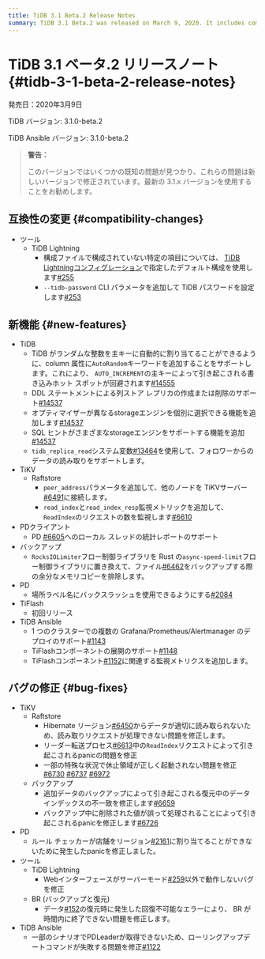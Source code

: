 ```yaml
---
title: TiDB 3.1 Beta.2 Release Notes
summary: TiDB 3.1 Beta.2 was released on March 9, 2020. It includes compatibility changes, new features, bug fixes, and improvements for TiDB, TiKV, PD Client, Backup, PD, TiFlash, and TiDB Ansible. Some known issues are fixed in new versions, so it is recommended to use the latest 3.1.x version.
---
```


# TiDB 3.1 ベータ.2 リリースノート {#tidb-3-1-beta-2-release-notes}

発売日：2020年3月9日

TiDB バージョン: 3.1.0-beta.2

TiDB Ansible バージョン: 3.1.0-beta.2

> **警告：**
>
> このバージョンではいくつかの既知の問題が見つかり、これらの問題は新しいバージョンで修正されています。最新の 3.1.x バージョンを使用することをお勧めします。

## 互換性の変更 {#compatibility-changes}

-   ツール
    -   TiDB Lightning
        -   構成ファイルで構成されていない特定の項目については、 [TiDB Lightningコンフィグレーション](/tidb-lightning/tidb-lightning-configuration.md)で指定したデフォルト構成を使用します[#255](https://github.com/pingcap/tidb-lightning/pull/255)
        -   `--tidb-password` CLI パラメータを追加して TiDB パスワードを設定します[#253](https://github.com/pingcap/tidb-lightning/pull/253)

## 新機能 {#new-features}

-   TiDB
    -   TiDB がランダムな整数を主キーに自動的に割り当てることができるように、column 属性に`AutoRandom`キーワードを追加することをサポートします。これにより、 `AUTO_INCREMENT`の主キーによって引き起こされる書き込みホット スポットが回避されます[#14555](https://github.com/pingcap/tidb/pull/14555)
    -   DDL ステートメントによる列ストア レプリカの作成または削除のサポート[#14537](https://github.com/pingcap/tidb/pull/14537)
    -   オプティマイザーが異なるstorageエンジンを個別に選択できる機能を追加します[#14537](https://github.com/pingcap/tidb/pull/14537)
    -   SQL ヒントがさまざまなstorageエンジンをサポートする機能を追加[#14537](https://github.com/pingcap/tidb/pull/14537)
    -   `tidb_replica_read`システム変数[#13464](https://github.com/pingcap/tidb/pull/13464)を使用して、フォロワーからのデータの読み取りをサポートします。
-   TiKV
    -   Raftstore
        -   `peer_address`パラメータを追加して、他のノードを TiKVサーバー[#6491](https://github.com/tikv/tikv/pull/6491)に接続します。
        -   `read_index`と`read_index_resp`監視メトリックを追加して、 `ReadIndex`のリクエストの数を監視します[#6610](https://github.com/tikv/tikv/pull/6610)
-   PDクライアント
    -   PD [#6605](https://github.com/tikv/tikv/pull/6605)へのローカル スレッドの統計レポートのサポート
-   バックアップ
    -   `RocksIOLimiter`フロー制御ライブラリを Rust の`async-speed-limit`フロー制御ライブラリに置き換えて、ファイル[#6462](https://github.com/tikv/tikv/pull/6462)をバックアップする際の余分なメモリコピーを排除します。
-   PD
    -   場所ラベル名にバックスラッシュを使用できるようにする[#2084](https://github.com/pingcap/pd/pull/2084)
-   TiFlash
    -   初回リリース
-   TiDB Ansible
    -   1 つのクラスターでの複数の Grafana/Prometheus/Alertmanager のデプロイのサポート[#1143](https://github.com/pingcap/tidb-ansible/pull/1143)
    -   TiFlashコンポーネントの展開のサポート[#1148](https://github.com/pingcap/tidb-ansible/pull/1148)
    -   TiFlashコンポーネント[#1152](https://github.com/pingcap/tidb-ansible/pull/1152)に関連する監視メトリクスを追加します。

## バグの修正 {#bug-fixes}

-   TiKV
    -   Raftstore
        -   Hibernate リージョン[#6450](https://github.com/tikv/tikv/pull/6450)からデータが適切に読み取られないため、読み取りリクエストが処理できない問題を修正します。
        -   リーダー転送プロセス[#6613](https://github.com/tikv/tikv/pull/6613)中の`ReadIndex`リクエストによって引き起こされるpanicの問題を修正
        -   一部の特殊な状況で休止領域が正しく起動されない問題を修正[#6730](https://github.com/tikv/tikv/pull/6730) [#6737](https://github.com/tikv/tikv/pull/6737) [#6972](https://github.com/tikv/tikv/pull/6972)
    -   バックアップ
        -   追加データのバックアップによって引き起こされる復元中のデータ インデックスの不一致を修正します[#6659](https://github.com/tikv/tikv/pull/6659)
        -   バックアップ中に削除された値が誤って処理されることによって引き起こされるpanicを修正します[#6726](https://github.com/tikv/tikv/pull/6726)
-   PD
    -   ルール チェッカーが店舗をリージョン[#2161](https://github.com/pingcap/pd/pull/2161)に割り当てることができないために発生したpanicを修正しました。
-   ツール
    -   TiDB Lightning
        -   Webインターフェースがサーバーモード[#259](https://github.com/pingcap/tidb-lightning/pull/259)以外で動作しないバグを修正
    -   BR (バックアップと復元)
        -   データ[#152](https://github.com/pingcap/br/pull/152)の復元時に発生した回復不可能なエラーにより、 BR が時間内に終了できない問題を修正します。
-   TiDB Ansible
    -   一部のシナリオでPDLeaderが取得できないため、ローリングアップデートコマンドが失敗する問題を修正[#1122](https://github.com/pingcap/tidb-ansible/pull/1122)
